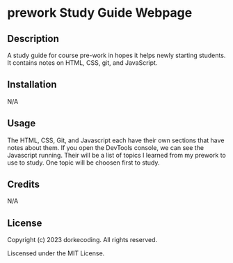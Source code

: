 # prework Study Guide Webpage

## Description

A study guide for course pre-work in hopes it helps newly starting students. It contains notes on HTML, CSS, git, and JavaScript.


## Installation

N/A

## Usage

The HTML, CSS, Git, and Javascript each have their own sections that have notes about them. If you open the DevTools console, we can see the Javascript running. Their will be a list of topics I learned from my prework to use to study. One topic will be choosen first to study.

## Credits

N/A

## License

Copyright (c) 2023 dorkecoding. All rights reserved.

Liscensed under the MIT License.




